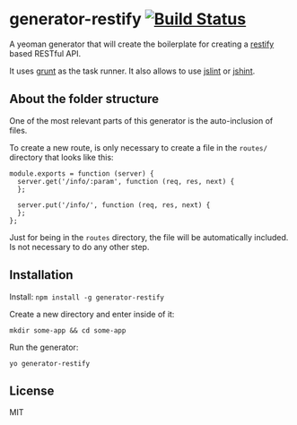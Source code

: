# generator-restify [![Build Status](https://secure.travis-ci.org/chris-l/generator-restify.png?branch=master)](https://travis-ci.org/chris-l/generator-restify)

A yeoman generator that will create the boilerplate for creating a [restify](http://mcavage.me/node-restify/) based RESTful API.

It uses [grunt](http://gruntjs.com) as the task runner. It also allows to use [jslint](http://www.jslint.com) or [jshint](http://jshint.com).

## About the folder structure

One of the most relevant parts of this generator is the auto-inclusion of files.

To create a new route, is only necessary to create a file in the `routes/` directory that looks like this:

```
module.exports = function (server) {
  server.get('/info/:param', function (req, res, next) {
  };

  server.put('/info/', function (req, res, next) {
  };
};
```

Just for being in the `routes` directory, the file will be automatically included. Is not necessary to do any other step.

## Installation

Install: `npm install -g generator-restify`

Create a new directory and enter inside of it:
```
mkdir some-app && cd some-app
```

Run the generator: 
```
yo generator-restify
```


## License

MIT
